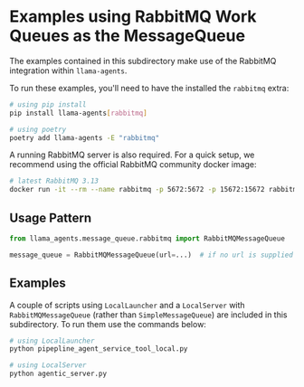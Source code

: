 # Examples using RabbitMQ Work Queues as the MessageQueue

The examples contained in this subdirectory make use of the RabbitMQ integration
within `llama-agents`.

To run these examples, you'll need to have the installed the `rabbitmq` extra:

```sh
# using pip install
pip install llama-agents[rabbitmq]

# using poetry
poetry add llama-agents -E "rabbitmq"
```

A running RabbitMQ server is also required. For a quick setup, we recommend using
the official RabbitMQ community docker image:

```sh
# latest RabbitMQ 3.13
docker run -it --rm --name rabbitmq -p 5672:5672 -p 15672:15672 rabbitmq:3.13-management
```

## Usage Pattern

```python
from llama_agents.message_queue.rabbitmq import RabbitMQMessageQueue

message_queue = RabbitMQMessageQueue(url=...)  # if no url is supplied the default localhost is used
```

## Examples

A couple of scripts using `LocalLauncher` and a `LocalServer` with
`RabbitMQMessageQueue` (rather than `SimpleMessageQueue`) are included in this
subdirectory. To run them use the commands below:

```sh
# using LocalLauncher
python pipepline_agent_service_tool_local.py

# using LocalServer
python agentic_server.py
```
